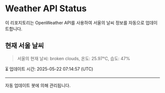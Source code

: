 
# Weather API Status

이 리포지토리는 OpenWeather API를 사용하여 서울의 날씨 정보를 자동으로 업데이트합니다.

## 현재 서울 날씨
> 서울의 현재 날씨: broken clouds, 온도: 25.97°C, 습도: 47%

⏳ 업데이트 시간: 2025-05-22 07:14:57 (UTC)

---
자동 업데이트 봇에 의해 관리됩니다.
